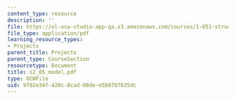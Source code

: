 ```yaml
---
content_type: resource
description: ''
file: https://ol-ocw-studio-app-qa.s3.amazonaws.com/courses/1-051-structural-engineering-design-fall-2003/9f02e34f420c8cad08dee5b9707625dc_s2_05_model.pdf
file_type: application/pdf
learning_resource_types:
- Projects
parent_title: Projects
parent_type: CourseSection
resourcetype: Document
title: s2_05_model.pdf
type: OCWFile
uid: 9f02e34f-420c-8cad-08de-e5b9707625dc
---
```

